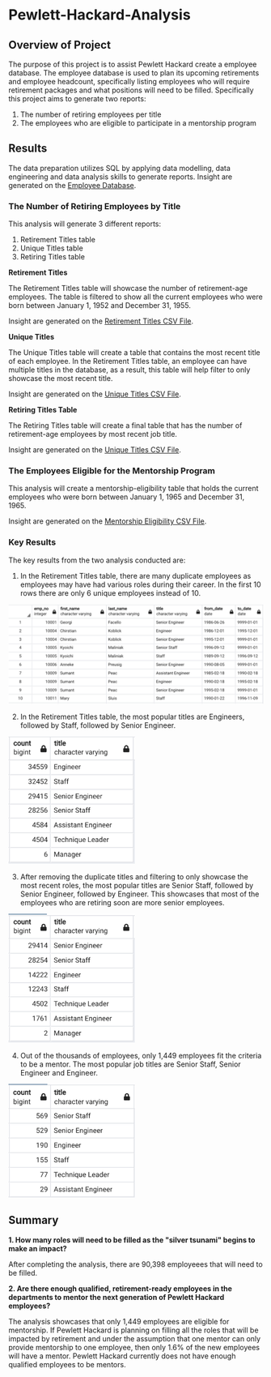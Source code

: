 # Pewlett-Hackard-Analysis

## Overview of Project

The purpose of this project is to assist Pewlett Hackard create a employee database. The employee database is used to plan its upcoming retirements and employee headcount, specifically listing employees who will require retirement packages and what positions will need to be filled. Specifically this project aims to generate two reports:

1. The number of retiring employees per title
2. The employees who are eligible to participate in a mentorship program

## Results

The data preparation utilizes SQL by applying data modelling, data engineering and data analysis skills to generate reports. Insight are generated on the <a href="Queries/Employee_Database_challenge.sql">Employee Database</a>. 

### The Number of Retiring Employees by Title

This analysis will generate 3 different reports:

1. Retirement Titles table
2. Unique Titles table
3. Retiring Titles table

**Retirement Titles**

The Retirement Titles table will showcase the number of retirement-age employees. The table is filtered to show all the current employees who were born between January 1, 1952 and December 31, 1955. 

Insight are generated on the <a href="Data/retirement_titles.csv">Retirement Titles CSV File</a>.

**Unique Titles**

The Unique Titles table will create a table that contains the most recent title of each employee. In the Retirement Titles table, an employee can have multiple titles in the database, as a result, this table will help filter to only showcase the most recent title. 

Insight are generated on the <a href="Data/unique_titles.csv">Unique Titles CSV File</a>.

**Retiring Titles Table**

The Retiring Titles table will create a final table that has the number of retirement-age employees by most recent job title.

Insight are generated on the <a href="Data/retiring_titles.csv">Unique Titles CSV File</a>.

### The Employees Eligible for the Mentorship Program

This analysis will create a mentorship-eligibility table that holds the current employees who were born between January 1, 1965 and December 31, 1965.

Insight are generated on the <a href="Data/mentorship_eligibility.csv">Mentorship Eligibility CSV File</a>.

### Key Results ###

The key results from the two analysis conducted are: 

1. In the Retirement Titles table, there are many duplicate employees as employees may have had various roles during their career. In the first 10 rows there are only 6 unique employees instead of 10. 

<img src="Analysis/retirement_titles.png" width="700">

2. In the Retirement Titles table, the most popular titles are Engineers, followed by Staff, followed by Senior Engineer.

<img src="Analysis/retirement_titles_count.png" width="250">

3. After removing the duplicate titles and filtering to only showcase the most recent roles, the most popular titles are Senior Staff, followed by Senior Engineer, followed by Engineer. This showcases that most of the employees who are retiring soon are more senior employees. 

<img src="Analysis/retiring_titles.png" width="250">

4. Out of the thousands of employees, only 1,449 employees fit the criteria to be a mentor. The most popular job titles are Senior Staff, Senior Engineer and Engineer.

<img src="Analysis/mentorship_eligibilty.png" width="250">

## Summary

**1. How many roles will need to be filled as the "silver tsunami" begins to make an impact?**

After completing the analysis, there are 90,398 employeees that will need to be filled. 

**2. Are there enough qualified, retirement-ready employees in the departments to mentor the next generation of Pewlett Hackard employees?**

The analysis showcases that only 1,449 employees are eligible for mentorship. If Pewlett Hackard is planning on filling all the roles that will be impacted by retirement and under the assumption that one mentor can only provide mentorship to one employee, then only 1.6% of the new employees will have a mentor. Pewlett Hackard currently does not have enough qualified employees to be mentors. 